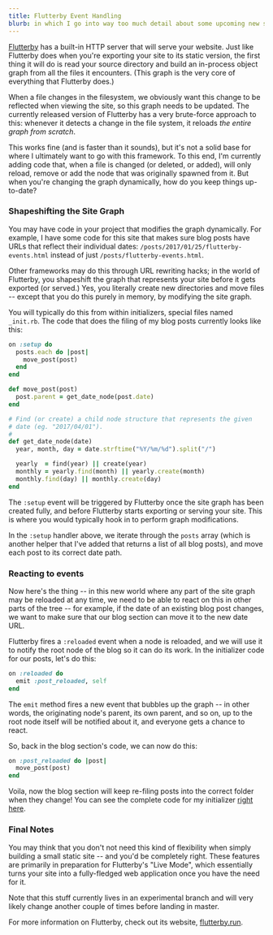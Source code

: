 ```yaml
---
title: Flutterby Event Handling
blurb: in which I go into way too much detail about some upcoming new stuff in my own little static site generator.
---
```


[Flutterby](http://www.flutterby.run/) has a built-in HTTP server that will serve your website. Just like Flutterby does when you're exporting your site to its static version, the first thing it will do is read your source directory and build an in-process object graph from all the files it encounters. (This graph is the very core of everything that Flutterby does.)

When a file changes in the filesystem, we obviously want this change to be reflected when viewing the site, so this graph needs to be updated. The currently released version of Flutterby has a very brute-force approach to this: whenever it detects a change in the file system, it reloads _the entire graph from scratch_.

This works fine (and is faster than it sounds), but it's not a solid base for where I ultimately want to go with this framework. To this end, I'm currently adding code that, when a file is changed (or deleted, or added), will only reload, remove or add the node that was originally spawned from it. But when you're changing the graph dynamically, how do you keep things up-to-date?

### Shapeshifting the Site Graph

You may have code in your project that modifies the graph dynamically. For example, I have some code for this site that makes sure blog posts have URLs that reflect their individual dates: `/posts/2017/01/25/flutterby-events.html` instead of just `/posts/flutterby-events.html`.

Other frameworks may do this through URL rewriting hacks; in the world of Flutterby, you shapeshift the graph that represents your site before it gets exported (or served.) Yes, you literally create new directories and move files -- except that you do this purely in memory, by modifying the site graph.

You will typically do this from within initializers, special files named `_init.rb`. The code that does the filing of my blog posts currently looks like this:

~~~ ruby
on :setup do
  posts.each do |post|
    move_post(post)
  end
end

def move_post(post)
  post.parent = get_date_node(post.date)
end

# Find (or create) a child node structure that represents the given
# date (eg. "2017/04/01").
#
def get_date_node(date)
  year, month, day = date.strftime("%Y/%m/%d").split("/")

  yearly  = find(year) || create(year)
  monthly = yearly.find(month) || yearly.create(month)
  monthly.find(day) || monthly.create(day)
end
~~~

The `:setup` event will be triggered by Flutterby once the site graph has been created fully, and before Flutterby starts exporting or serving your site. This is where you would typically hook in to perform graph modifications.

In the `:setup` handler above, we iterate through the `posts` array (which is another helper that I've added that returns a list of all blog posts), and move each post to its correct date path.


### Reacting to events

Now here's the thing -- in this new world where any part of the site graph may be reloaded at any time, we need to be able to react on this in other parts of the tree -- for example, if the date of an existing blog post changes, we want to make sure that our blog section can move it to the new date URL.

Flutterby fires a `:reloaded` event when a node is reloaded, and we will use it to notify the root node of the blog so it can do its work. In the initializer code for our posts, let's do this:

~~~ ruby
on :reloaded do
  emit :post_reloaded, self
end
~~~

The `emit` method fires a new event that bubbles up the graph -- in other words, the originating node's parent, its own parent, and so on, up to the root node itself will be notified about it, and everyone gets a chance to react.

So, back in the blog section's code, we can now do this:

~~~ ruby
on :post_reloaded do |post|
  move_post(post)
end
~~~

Voila, now the blog section will keep re-filing posts into the correct folder when they change! You can see the complete code for my initializer [right here](https://github.com/hmans/hmans_me/blob/bf7e02b34369d804764f032b3ad4ceb67ec48fb7/site/posts/_init.rb).



### Final Notes

You may think that you don't not need this kind of flexibility when simply building a small static site -- and you'd be completely right. These features are primarily in preparation for Flutterby's "Live Mode", which essentially turns your site into a fully-fledged web application once you have the need for it.

Note that this stuff currently lives in an experimental branch and will very likely change another couple of times before landing in master.

For more information on Flutterby, check out its website, [flutterby.run](http://www.flutterby.run/).
